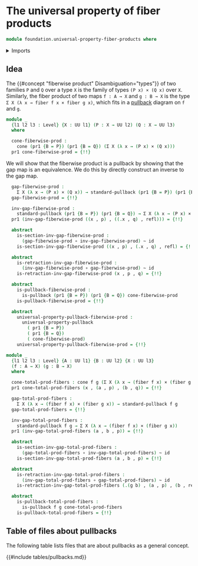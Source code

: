 # The universal property of fiber products

```agda
module foundation.universal-property-fiber-products where
```

<details><summary>Imports</summary>

```agda
open import foundation.cones-over-cospans
open import foundation.dependent-pair-types
open import foundation.equality-cartesian-product-types
open import foundation.universe-levels

open import foundation-core.cartesian-product-types
open import foundation-core.equality-dependent-pair-types
open import foundation-core.equivalences
open import foundation-core.fibers-of-maps
open import foundation-core.function-types
open import foundation-core.functoriality-dependent-pair-types
open import foundation-core.homotopies
open import foundation-core.identity-types
open import foundation-core.pullbacks
open import foundation-core.universal-property-pullbacks
```

</details>

## Idea

The {{#concept "fiberwise product" Disambiguation="types"}} of two families `P`
and `Q` over a type `X` is the family of types `(P x) × (Q x)` over `X`.
Similarly, the fiber product of two maps `f : A → X` and `g : B → X` is the type
`Σ X (λ x → fiber f x × fiber g x)`, which fits in a
[pullback](foundation-core.pullbacks.md) diagram on `f` and `g`.

```agda
module _
  {l1 l2 l3 : Level} {X : UU l1} (P : X → UU l2) (Q : X → UU l3)
  where

  cone-fiberwise-prod :
    cone (pr1 {B = P}) (pr1 {B = Q}) (Σ X (λ x → (P x) × (Q x)))
  pr1 cone-fiberwise-prod = {!!}
```

We will show that the fiberwise product is a pullback by showing that the gap
map is an equivalence. We do this by directly construct an inverse to the gap
map.

```agda
  gap-fiberwise-prod :
    Σ X (λ x → (P x) × (Q x)) → standard-pullback (pr1 {B = P}) (pr1 {B = Q})
  gap-fiberwise-prod = {!!}

  inv-gap-fiberwise-prod :
    standard-pullback (pr1 {B = P}) (pr1 {B = Q}) → Σ X (λ x → (P x) × (Q x))
  pr1 (inv-gap-fiberwise-prod ((x , p) , ((.x , q) , refl))) = {!!}

  abstract
    is-section-inv-gap-fiberwise-prod :
      (gap-fiberwise-prod ∘ inv-gap-fiberwise-prod) ~ id
    is-section-inv-gap-fiberwise-prod ((x , p) , (.x , q) , refl) = {!!}

  abstract
    is-retraction-inv-gap-fiberwise-prod :
      (inv-gap-fiberwise-prod ∘ gap-fiberwise-prod) ~ id
    is-retraction-inv-gap-fiberwise-prod (x , p , q) = {!!}

  abstract
    is-pullback-fiberwise-prod :
      is-pullback (pr1 {B = P}) (pr1 {B = Q}) cone-fiberwise-prod
    is-pullback-fiberwise-prod = {!!}

  abstract
    universal-property-pullback-fiberwise-prod :
      universal-property-pullback
        ( pr1 {B = P})
        ( pr1 {B = Q})
        ( cone-fiberwise-prod)
    universal-property-pullback-fiberwise-prod = {!!}

module _
  {l1 l2 l3 : Level} {A : UU l1} {B : UU l2} {X : UU l3}
  (f : A → X) (g : B → X)
  where

  cone-total-prod-fibers : cone f g (Σ X (λ x → (fiber f x) × (fiber g x)))
  pr1 cone-total-prod-fibers (x , (a , p) , (b , q)) = {!!}

  gap-total-prod-fibers :
    Σ X (λ x → (fiber f x) × (fiber g x)) → standard-pullback f g
  gap-total-prod-fibers = {!!}

  inv-gap-total-prod-fibers :
    standard-pullback f g → Σ X (λ x → (fiber f x) × (fiber g x))
  pr1 (inv-gap-total-prod-fibers (a , b , p)) = {!!}

  abstract
    is-section-inv-gap-total-prod-fibers :
      (gap-total-prod-fibers ∘ inv-gap-total-prod-fibers) ~ id
    is-section-inv-gap-total-prod-fibers (a , b , p) = {!!}

  abstract
    is-retraction-inv-gap-total-prod-fibers :
      (inv-gap-total-prod-fibers ∘ gap-total-prod-fibers) ~ id
    is-retraction-inv-gap-total-prod-fibers (.(g b) , (a , p) , (b , refl)) = {!!}

  abstract
    is-pullback-total-prod-fibers :
      is-pullback f g cone-total-prod-fibers
    is-pullback-total-prod-fibers = {!!}
```

## Table of files about pullbacks

The following table lists files that are about pullbacks as a general concept.

{{#include tables/pullbacks.md}}
